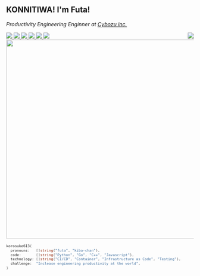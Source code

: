 <h2>KONNITIWA! I'm Futa!</h2>

*Productivity Engineering Enginner at <a href="https://cybozu.co.jp/" target="_blank" rel="noopener">Cybozu inc.</a>*


<a href="https://github.com/korosuke613" target="_blank" rel="noopener">
  <img src="https://img.shields.io/badge/-Homepage-134343?style=flat&amp">
</a>
<a href="https://korosuke613.hatenablog.com" target="_blank" rel="noopener">
  <img src="https://img.shields.io/badge/-Blog-9F55FF?style=flat&amp;logo=blogger&amp;logoColor=white">
</a>
<a href="http://qiita.com/Shitimi_613" target="_blank" rel="noopener">
  <img src="https://img.shields.io/badge/-Qiita-55C500?style=flat&amp;logo=qiita&amp;logoColor=white">
</a>
<a href="https://twitter.com/Shitimi_613" target="_blank" rel="noopener">
  <img src="https://img.shields.io/badge/-Twitter-1DA1F2?style=flat&amp;logo=twitter&amp;logoColor=white">
</a>
<a href="https://www.facebook.com/futa.hirakoba.5" target="_blank" rel="noopener">
  <img src="https://img.shields.io/badge/-Facebook-1877F2?style=flat&amp;logo=facebook&amp;logoColor=white">
</a>
<a href="https://www.instagram.com/kwlv613/" target="_blank" rel="noopener">
  <img src="https://img.shields.io/badge/-Instagram-E4405F?style=flat&amp;logo=instagram&amp;logoColor=white">
</a>

<img align="right" src="https://github-readme-stats.vercel.app/api/top-langs/?username=korosuke613&theme=cobalt">

<div align="left">
<img width="534px" src="https://github-readme-stats.vercel.app/api?username=korosuke613&show_icons=true&theme=cobalt">

<p >

<div style="width:534px;font-size: 0.8em;">

```go
korosuke613{
  pronouns:   []string{"futa", "kiba-chan"},
  code:       []string{"Python", "Go", "C++", "Javascript"},
  technology: []string{"CI/CD", "Container", "Infrastructure as Code", "Testing"},
  challenge:  "Inclease engineering productivity at the world",
}
```

</div>

</p>
</div>


